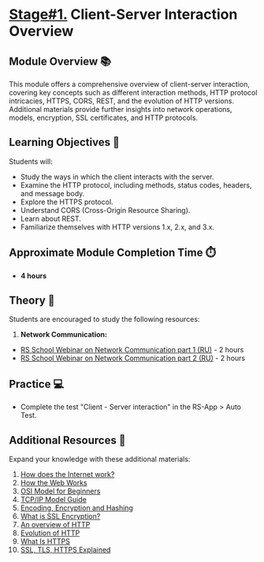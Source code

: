# [Stage#1.](../../) Client-Server Interaction Overview

## Module Overview 📚

This module offers a comprehensive overview of client-server interaction, covering key concepts such as different interaction methods, HTTP protocol intricacies, HTTPS, CORS, REST, and the evolution of HTTP versions. Additional materials provide further insights into network operations, models, encryption, SSL certificates, and HTTP protocols.

## Learning Objectives 🎯

Students will:

- Study the ways in which the client interacts with the server.
- Examine the HTTP protocol, including methods, status codes, headers, and message body.
- Explore the HTTPS protocol.
- Understand CORS (Cross-Origin Resource Sharing).
- Learn about REST.
- Familiarize themselves with HTTP versions 1.x, 2.x, and 3.x.

## Approximate Module Completion Time ⏱️

- **4 hours**

## Theory 📖

Students are encouraged to study the following resources:

1. **Network Communication:**

- [RS School Webinar on Network Communication part 1 (RU)](https://www.youtube.com/watch?v=4jA9Nea51T8) - 2 hours
- [RS School Webinar on Network Communication part 2 (RU)](https://www.youtube.com/watch?v=_8GoJck9O9Y) - 2 hours

## Practice 💻

- Complete the test "Client - Server interaction" in the RS-App > Auto Test.

## Additional Resources 📘

Expand your knowledge with these additional materials:

1. [How does the Internet work?](https://developer.mozilla.org/en-US/docs/Learn/Common_questions/Web_mechanics/How_does_the_Internet_work)
2. [How the Web Works](https://developer.mozilla.org/en-US/docs/Learn/Getting_started_with_the_web/How_the_Web_works)
3. [OSI Model for Beginners](https://www.hackercoolmagazine.com/osi-model-for-beginners/#:~:text=In%20OSI%20Model%2C%20the%20network,these%20layers%20in%20more%20detail.)
4. [TCP/IP Model Guide](https://www.simplilearn.com/tutorials/cyber-security-tutorial/what-is-tcp-ip-model#:~:text=TCP%2FIP%20allows%20computers%20on,the%20host%20to%20the%20host.)
5. [Encoding, Encryption and Hashing](https://auth0.com/blog/encoding-encryption-hashing/)
6. [What is SSL Encryption?](https://www.arkoselabs.com/explained/ssl-encryption/)
7. [An overview of HTTP](https://developer.mozilla.org/en-US/docs/Web/HTTP/Overview)
8. [Evolution of HTTP](https://developer.mozilla.org/en-US/docs/Web/HTTP/Basics_of_HTTP/Evolution_of_HTTP)
9. [What Is HTTPS](https://www.cloudflare.com/learning/ssl/what-is-https/)
10. [SSL, TLS, HTTPS Explained](https://www.youtube.com/watch?v=j9QmMEWmcfo&t=14s)
